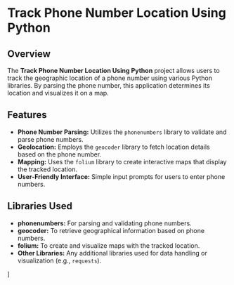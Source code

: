 # Track Phone Number Location Using Python

## Overview

The **Track Phone Number Location Using Python** project allows users to track the geographic location of a phone number using various Python libraries. By parsing the phone number, this application determines its location and visualizes it on a map.

## Features

- **Phone Number Parsing:** Utilizes the `phonenumbers` library to validate and parse phone numbers.
- **Geolocation:** Employs the `geocoder` library to fetch location details based on the phone number.
- **Mapping:** Uses the `folium` library to create interactive maps that display the tracked location.
- **User-Friendly Interface:** Simple input prompts for users to enter phone numbers.

## Libraries Used

- **phonenumbers:** For parsing and validating phone numbers.
- **geocoder:** To retrieve geographical information based on phone numbers.
- **folium:** To create and visualize maps with the tracked location.
- **Other Libraries:** Any additional libraries used for data handling or visualization (e.g., `requests`).

]
